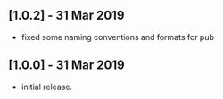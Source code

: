 ## [1.0.2] - 31 Mar 2019

* fixed some naming conventions and formats for pub


## [1.0.0] - 31 Mar 2019

* initial release.
